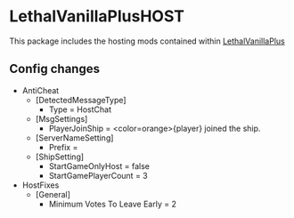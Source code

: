 # LethalVanillaPlusHOST
This package includes the hosting mods contained within [LethalVanillaPlus](https://thunderstore.io/c/lethal-company/p/Georg9741/LethalVanillaPlus/)

## Config changes
- AntiCheat
  - [DetectedMessageType]
    - Type = HostChat
  - [MsgSettings]
    - PlayerJoinShip = <color=orange>{player}</color> joined the ship.
  - [ServerNameSetting]
    - Prefix = 
  - [ShipSetting]
    - StartGameOnlyHost = false
    - StartGamePlayerCount = 3
- HostFixes
  - [General]
    - Minimum Votes To Leave Early = 2
